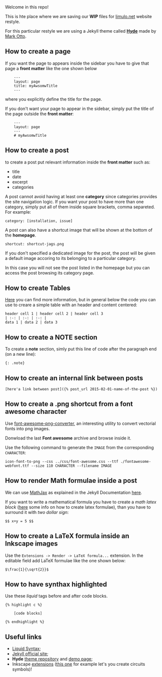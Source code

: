 Welcome in this repo!

This is hte place where we are saving our **WIP** files for [limulo.net](http://www.limulo.net) website restyle.

For this particular restyle we are using a Jekyll theme called [**Hyde**](http://hyde.getpoole.com/) made by [Mark Otto](https://twitter.com/mdo).

## How to create a page
If you want the page to appears inside the sidebar you have to give that page a **front matter** like the one shown below

```
	---
	layout: page
	title: myAwsomwTitle
	---
```

where you explicitly define the title for the page.

If you don't want your page to appear in the sidebar, simply put the title of the page outside the **front matter**:

```
	---
  	layout: page
  	---
	# myAwsomwTitle
```

## How to create a post

to create a post put relevant information inside the **front matter** such as:

* title
* date
* excerpt
* categories

A post cannot avoid having at least one **category** since categories provides the site navigation logic. If you want your post to have more than one category, simply put all of them inside square brackets, comma separeted. For example:

 	category: [installation, issue]

A post can also have a shortcut image that will be shown at the bottom of the **homepage**.

	shortcut: shortcut-jags.png

If you don't specified a dedicated image for the post, the post will be given a default image accoring to its belonging to a particular category.

In this case you will not see the post listed in the homepage but you can access the post browsing its category page.  

## How to create Tables
[Here](http://kramdown.gettalong.org/syntax.html#tables) you can find more information, but in general below the code you can use to creare a simple table with an header and content centered:

```
header cell 1 | header cell 2 | header cell 3
| :-: | :-: | :-: |
data 1 | data 2 | data 3
```

## How to create a NOTE section
To create a **note** section, simly put this line of code after the paragraph end (on a new line):

```
{: .note}
```

## How to create an internal link between posts

```
[here'a link between post]({% post_url 2015-02-01-name-of-the-post %})
```

## How to create a .png shortcut from a font awesome character
Use [font-awesome-png-converter](https://github.com/Pythonity/icon-font-to-png), an interesting utility to convert vectorial fonts into png images.

Donwload the last **Font awesome** archive and browse inside it.

Use the following command to generate the `IMAGE` from the corresponding `CHARACTER`:

```
icon-font-to-png --css ../css/font-awesome.css --ttf ./fontawesome-webfont.ttf --size 110 CHARACTER --filename IMAGE
```
## How to render Math formulae inside a post

We can use [MathJax](https://www.mathjax.org/) as explained in the Jekyll Documentation [here](http://jekyllrb.com/docs/extras/#math-support).

If you want to write a mathematical formula you have to create a _math latex block_ ([here](https://en.wikibooks.org/wiki/LaTeX/Mathematics) some info on how to create latex formulae), than you have to surround it with _two dollar sign_:

```
$$ x+y = 5 $$
```

## How to create a LaTeX formula inside an Inkscape images

Use the ```Extensions -> Render -> LaTeX formula...``` extension. In the editable field add LaTeX formulae like the one shown below:

```
$\frac{1}{\sqrt{2}}$
```

## How to have synthax highlighted

Use these _liquid_ tags before and after code blocks.

```
{% highlight c %}

	[code blocks]

{% endhighlight %}
```


## Useful links

* [Liquid Syntax](https://github.com/shopify/liquid/wiki/Liquid-for-Designers);
* [Jekyll official site](http://jekyllrb.com/);
* **Hyde** [theme repository](https://github.com/poole/hyde) and [demo page](http://hyde.getpoole.com/);
* Inkscape [extensions]() ([this one](https://github.com/fsmMLK/inkscapeCircuitSymbols) for example let's you create circuits symbols)!
